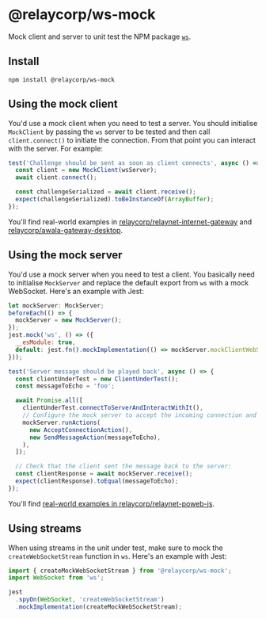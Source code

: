 # @relaycorp/ws-mock

Mock client and server to unit test the NPM package [`ws`](https://www.npmjs.com/package/ws).

## Install

```
npm install @relaycorp/ws-mock
```

## Using the mock client

You'd use a mock client when you need to test a server. You should initialise `MockClient` by passing the `ws` server to be tested and then call `client.connect()` to initiate the connection. From that point you can interact with the server. For example:

```javascript
test('Challenge should be sent as soon as client connects', async () => {
  const client = new MockClient(wsServer);
  await client.connect();

  const challengeSerialized = await client.receive();
  expect(challengeSerialized).toBeInstanceOf(ArrayBuffer);
});
```

You'll find real-world examples in [relaycorp/relaynet-internet-gateway](https://github.com/relaycorp/relaynet-internet-gateway/search?l=TypeScript&q=%22%40relaycorp%2Fws-mock%22) and [relaycorp/awala-gateway-desktop](https://github.com/relaycorp/awala-gateway-desktop/search?l=TypeScript&q=%22%40relaycorp%2Fws-mock%22).

## Using the mock server

You'd use a mock server when you need to test a client. You basically need to initialise `MockServer` and replace the default export from `ws` with a mock WebSocket. Here's an example with Jest:

```javascript
let mockServer: MockServer;
beforeEach(() => {
  mockServer = new MockServer();
});
jest.mock('ws', () => ({
  __esModule: true,
  default: jest.fn().mockImplementation(() => mockServer.mockClientWebSocket),
}));

test('Server message should be played back', async () => {
  const clientUnderTest = new ClientUnderTest();
  const messageToEcho = 'foo';

  await Promise.all([
    clientUnderTest.connectToServerAndInteractWithIt(),
    // Configure the mock server to accept the incoming connection and return a message straightaway
    mockServer.runActions(
      new AcceptConnectionAction(),
      new SendMessageAction(messageToEcho),
    ),
  ]);

  // Check that the client sent the message back to the server:
  const clientResponse = await mockServer.receive();
  expect(clientResponse).toEqual(messageToEcho);
});
```

You'll find [real-world examples in relaycorp/relaynet-poweb-js](https://github.com/relaycorp/relaynet-poweb-js/search?l=TypeScript&q=%22%40relaycorp%2Fws-mock%22).

## Using streams

When using streams in the unit under test, make sure to mock the `createWebSocketStream` function in `ws`. Here's an example with Jest:

```javascript
import { createMockWebSocketStream } from '@relaycorp/ws-mock';
import WebSocket from 'ws';

jest
  .spyOn(WebSocket, 'createWebSocketStream')
  .mockImplementation(createMockWebSocketStream);
```
